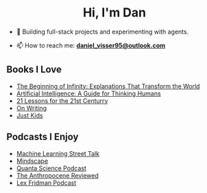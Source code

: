<h1 align="center">Hi, I'm Dan</h1>

- 🌱 Building full-stack projects and experimenting with agents.

- 📫 How to reach me: **daniel_visser95@outlook.com**

## Books I Love
- [The Beginning of Infinity: Explanations That Transform the World](https://www.goodreads.com/book/show/10483171-the-beginning-of-infinity)
- [Artificial Intelligence: A Guide for Thinking Humans](https://www.goodreads.com/book/show/43565360-artificial-intelligence)
- [21 Lessons for the 21st Centurry](https://www.goodreads.com/book/show/38820046-21-lessons-for-the-21st-century)
- [On Writing](https://www.goodreads.com/book/show/10569.On_Writing)
- [Just Kids](https://www.goodreads.com/en/book/show/341879)

## Podcasts I Enjoy
- [Machine Learning Street Talk](https://open.spotify.com/show/02e6PZeIOdpmBGT9THuzwR)
- [Mindscape](https://www.preposterousuniverse.com/podcast/)
- [Quanta Science Podcast](https://www.quantamagazine.org/tag/quanta-podcast/)
- [The Anthropocene Reviewed](https://open.spotify.com/show/1LaCr5TFAgYPK5qHjP3XDp)
- [Lex Fridman Podcast](https://lexfridman.com/podcast/)
